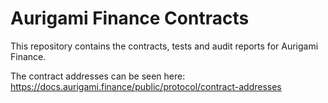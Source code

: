 # Aurigami Finance Contracts

This repository contains the contracts, tests and audit reports for Aurigami Finance.

The contract addresses can be seen here: https://docs.aurigami.finance/public/protocol/contract-addresses
